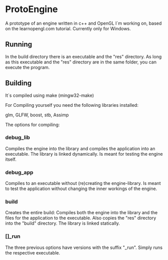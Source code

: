 # ProtoEngine

A prototype of an engine written in c++ and OpenGL I´m working on, based on the learnopengl.com tutorial. Currently only for Windows.

## Running

In the build directory there is an executable and the "res" directory. As long as this executable and the "res" directory are in the same folder, you can execute the program.

## Building

It´s compiled using make (mingw32-make)

For Compiling yourself you need the following libraries installed:

glm, GLFW, boost, stb, Assimp

The options for compiling:

### debug_lib

Compiles the engine into the library and compiles the application into an executable. The library is linked dynamically. Is meant for testing the engine itself.

### debug_app

Compiles to an executable without (re)creating the engine-library. Is meant to test the application without changing the inner workings of the engine.

### build

Creates the entire build: Compiles both the engine into the library and the files for the application to the executable. Also copies the "res" directory into the "build" directory. The library is linked statically.

### []_run

The three previous options have versions with the suffix "_run". Simply runs the respective executable.